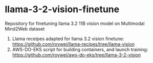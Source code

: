 # llama-3-2-vision-finetune


Repository for finetuning llama 3.2 11B vision model on Multimodal Mind2Web dataset


1. Llama receipes adapted for llama 3.2 vision finetune: https://github.com/roywei/llama-recipes/tree/llama-vision
2. AWS-DO-EKS script for building containers, and launch training: https://github.com/roywei/aws-do-eks/tree/llama-3-2-vision 